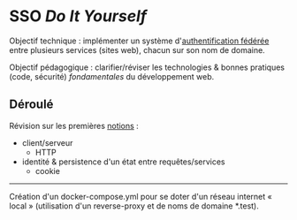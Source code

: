 # SSO _Do It Yourself_

Objectif technique : implémenter un système d'[authentification fédérée](https://en.wikipedia.org/wiki/Federated_identity) entre plusieurs services (sites web), chacun sur son nom de domaine.

Objectif pédagogique : clarifier/réviser les technologies & bonnes pratiques (code, sécurité) _fondamentales_ du développement web.

## Déroulé

Révision sur les premières [notions](./NOTIONS.md) :

- client/serveur
  - HTTP
- identité & persistence d'un état entre requêtes/services
  - cookie

---

Création d'un docker-compose.yml pour se doter d'un réseau internet « local » (utilisation d'un reverse-proxy et de noms de domaine *.test).